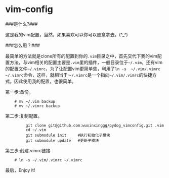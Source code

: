 vim-config
==========
###是什么?###

这是我的vim配置，当然，如果喜欢可以你可以随意拿去。(^_^)

###怎么用？###

最简单的方法就是clone所有的配置到你的`.vim`目录之中，首先交代下我的vim配置方法，与vim相关的配置主要是`.vim`里的插件，一般目录位于`~/.vim`，还有vim的配置文件`~/.vimrc`，为了让配置vim更简单些，利用了`ln -s  ~/.vim/.vimrc ~/.vimrc`命令，这样，就相当于`～/.vimrc`是一个指向`~/.vim/.vimrc`的快捷方式。因此使用我的配置，也很简单。

第一步:备份。

        # mv ~/.vim backup
        # mv ~/.vimrc backup

第二步:复制配置。
```
         git clone git@github.com:wuxinxinggg/pydog_vimconfig.git .vim
         cd ~/.vim
         git submodule init     #执行初始化子模块
         git submodule update   #更新子模块
```  
第三步:创建.vimrc链接

        # ln -s ~/.vim/.vimrc ~/.vimrc
        
最后，Enjoy it!
